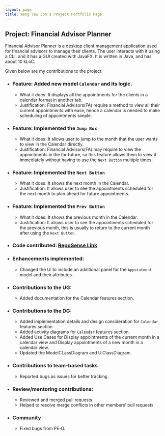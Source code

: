 ```yaml
---
layout: page
title: Wong Yew Jon's Project Portfolio Page
---
```


## Project: Financial Advisor Planner

Financial Advisor Planner is a desktop client management application used for financial advisors to manage their clients. The user interacts with it using a CLI, and it has a GUI created with JavaFX. It is written in Java, and has about 10 kLoC.

Given below are my contributions to the project.


  - ### Feature: Added new model `Calendar` and its logic.
    - What it does: It displays  all the appointments for the clients in a calendar  format in another tab.
    - Justification: Financial Advisors(FA) require a method to view all their current appointments with ease, hence a calendar is needed to make scheduling of appointments simple.
  - ### Feature: Implemented the `Jump Box`
    - What it does: It allows user to jump to the month that the user wants to view in the Calendar directly.
    - Justification: Financial Advisors(FA) may require to view the appointments in the far future, so this feature allows them to view it immediately without having to use the `Next Button` multiple times.
  - ### Feature: Implemented the `Next Button`
    - What it does: It shows the next month in the Calendar.
    - Justification: It allows user to see the appointments scheduled for the next month to plan ahead for future appointments.
  - ### Feature: Implemented the `Prev Button`
    - What it does: It shows the previous month in the Calendar.
    - Justification: It allows user to see the appointments scheduled for the previous month, this is usually to return to the current month after using the `Next Button`.
  - ### Code contributed: [RepoSense Link](https://nus-cs2103-ay2223s1.github.io/tp-dashboard/?search=wongyewjon&breakdown=true&sort=groupTitle&sortWithin=title&since=2022-09-16&timeframe=commit&mergegroup=&groupSelect=groupByRepos&checkedFileTypes=docs~functional-code~test-code~other&tabOpen=true&tabType=authorship&tabAuthor=wongyewjon&tabRepo=AY2223S1-CS2103T-W09-2%2Ftp%5Bmaster%5D&authorshipIsMergeGroup=false&authorshipFileTypes=docs~functional-code~test-code&authorshipIsBinaryFileTypeChecked=false&authorshipIsIgnoredFilesChecked=false)
  - ### Enhancements implemented:
    - Changed the UI to include an additional panel for the `Appointment` model and their attributes .
  - ### Contributions to the UG:
    - Added documentation for the Calendar features section.
  - ### Contributions to the DG:
    - Added implementation details and design consideration for `Calendar` features section.
    - Added activity diagrams for `Calendar` features section.
    - Added Use Cases for Display appointments of the current month in a calendar view and Display appointments of a new month in a calendar view.
    - Updated the ModelCLassDiagram and UiClassDiagram.
  - ### Contributions to team-based tasks
    - Reported bugs as issues for better tracking.
  - ### Review/mentoring contributions:
    - Reviewed and merged pull requests
    - Helped to resolve merge conflicts in other members’ pull requests
  - ### Community
    - Fixed bugs from PE-D.

